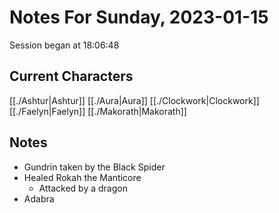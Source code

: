 # Notes For Sunday, 2023-01-15
Session began at 18:06:48
## Current Characters
[[./Ashtur|Ashtur]]
[[./Aura|Aura]]
[[./Clockwork|Clockwork]]
[[./Faelyn|Faelyn]]
[[./Makorath|Makorath]]
## Notes
- Gundrin taken by the Black Spider
- Healed Rokah the Manticore
	- Attacked by a dragon
- Adabra